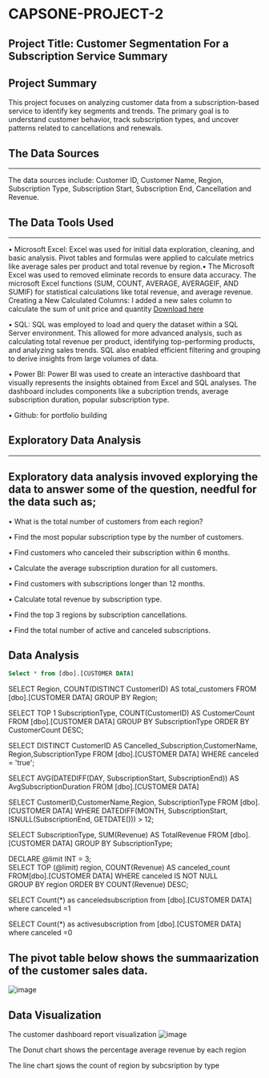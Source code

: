 # CAPSONE-PROJECT-2

## Project Title: Customer Segmentation For a Subscription Service Summary

## Project Summary
This project focuses on analyzing customer data from a subscription-based service to identify key segments and trends. The primary goal is to understand customer behavior, track subscription types, and uncover patterns related to cancellations and renewals. 

## The Data Sources
---
The data sources include: Customer ID, Customer Name,	Region,	Subscription Type,	Subscription Start,	Subscription End,	Cancellation and	Revenue.

## The Data Tools Used
---
•	Microsoft Excel: Excel was used for initial data exploration, cleaning, and basic analysis. Pivot tables and formulas were applied to calculate metrics like average sales 
  per product and total revenue by region.• The Microsoft Excel was used to removed eliminate records to ensure data accuracy. 
 The microsoft Excel functions (SUM, COUNT, AVERAGE, AVERAGEIF, AND SUMIF) for statistical calculations like total revenue, and average revenue.
 Creating a New Calculated Columns: I added a new sales column to calculate the sum of unit price and quantity [Download here](http://www.microsoft.com)
  
•	SQL: SQL was employed to load and query the dataset within a SQL Server environment. This allowed for more advanced analysis, such as calculating total revenue per 
  product, identifying top-performing products, and analyzing sales trends. SQL also enabled efficient filtering and grouping to derive insights from large volumes of data.
  
•	Power BI: Power BI was used to create an interactive dashboard that visually represents the insights obtained from Excel and SQL analyses. The dashboard includes 
  components like a subcription trends, average subscription duration, popular subscription type.
  
•	Github: for portfolio building

## Exploratory Data Analysis
---
Exploratory data analysis invoved explorying the data to answer some of the question, needful for the data such as;
---
•  What is the total number of customers from each region?

•  Find the most popular subscription type by the number of customers. 

•  Find customers who canceled their subscription within 6 months. 

•  Calculate the average subscription duration for all customers.

•  Find customers with subscriptions longer than 12 months. 

•  Calculate total revenue by subscription type. 

•  Find the top 3 regions by subscription cancellations. 

•  Find the total number of active and canceled subscriptions.

## Data Analysis 

```SQL
Select * from [dbo].[CUSTOMER DATA]
```

SELECT Region, COUNT(DISTINCT CustomerID) AS total_customers
FROM [dbo].[CUSTOMER DATA]
GROUP BY Region;

SELECT TOP 1 SubscriptionType, COUNT(CustomerID) AS CustomerCount
FROM [dbo].[CUSTOMER DATA]
GROUP BY SubscriptionType
ORDER BY CustomerCount DESC;

SELECT DISTINCT
CustomerID AS Cancelled_Subscription,CustomerName, Region,SubscriptionType
FROM [dbo].[CUSTOMER DATA]
WHERE canceled = 'true';

SELECT AVG(DATEDIFF(DAY, SubscriptionStart, SubscriptionEnd))
AS AvgSubscriptionDuration
FROM [dbo].[CUSTOMER DATA]

SELECT CustomerID,CustomerName,Region, SubscriptionType
FROM [dbo].[CUSTOMER DATA]
WHERE DATEDIFF(MONTH, SubscriptionStart, ISNULL(SubscriptionEnd, GETDATE())) > 12;

SELECT SubscriptionType, SUM(Revenue) AS TotalRevenue
FROM [dbo].[CUSTOMER DATA]
GROUP BY SubscriptionType;

DECLARE @limit INT = 3;  
SELECT TOP (@limit) region, COUNT(Revenue) AS canceled_count
FROM[dbo].[CUSTOMER DATA]
WHERE canceled IS NOT NULL  
GROUP BY region
ORDER BY COUNT(Revenue) DESC;

SELECT Count(*) as canceledsubscription from [dbo].[CUSTOMER DATA]
where canceled =1

SELECT Count(*) as activesubscription from [dbo].[CUSTOMER DATA]
where canceled =0

## The pivot table below shows the summaarization of the customer sales data.
![image](https://github.com/user-attachments/assets/9a9ef50d-de4b-4e6c-98a5-5ec49ec6e0c0)

## Data Visualization
The customer dashboard report visualization
![image](https://github.com/user-attachments/assets/0b32f703-ee5d-4a0d-b89e-0a3d44f34624)

The Donut chart shows the percentage average revenue by each region


The line chart sjows the count of region by subcsription by type




